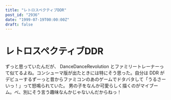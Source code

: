 ```yaml
---
title: "レトロスペクティブDDR"
post_id: "2936"
date: "1999-07-19T00:00:00Z"
draft: false
---
```


# レトロスペクティブDDR

ずっと思っていたんだが、 DanceDanceRevolution とファミリートレーナーって似てるよね。コンシューマ版が出たときには特にそう思った。自分は DDR がデビューするずーっと昔からファミコンのあのゲームでドタバタして「うるさーいっ！」って怒鳴られていた。 男の子をなんか可愛らしく描くのがマイブーム。べ、別にそう言う趣味なんかじゃないんだからねっ！
